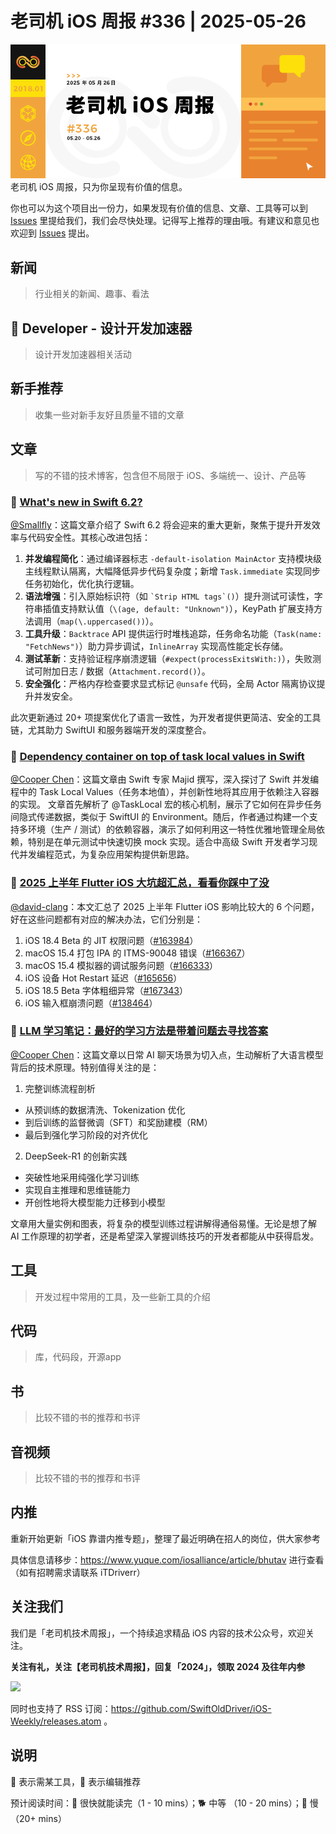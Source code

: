 # 老司机 iOS 周报 #336 | 2025-05-26

![ios-weekly](https://github.com/SwiftOldDriver/iOS-Weekly/blob/master/assets/weekly-header/336.jpg?raw=true)
老司机 iOS 周报，只为你呈现有价值的信息。

你也可以为这个项目出一份力，如果发现有价值的信息、文章、工具等可以到 [Issues](https://github.com/SwiftOldDriver/iOS-Weekly/issues) 里提给我们，我们会尽快处理。记得写上推荐的理由哦。有建议和意见也欢迎到 [Issues](https://github.com/SwiftOldDriver/iOS-Weekly/issues) 提出。

## 新闻

> 行业相关的新闻、趣事、看法

##  Developer - 设计开发加速器

> 设计开发加速器相关活动

## 新手推荐

> 收集一些对新手友好且质量不错的文章

## 文章

> 写的不错的技术博客，包含但不局限于 iOS、多端统一、设计、产品等

### 🐎 [What's new in Swift 6.2?](https://www.hackingwithswift.com/articles/277/whats-new-in-swift-6-2)
[@Smallfly](https://github.com/iostalks)：这篇文章介绍了 Swift 6.2 将会迎来的重大更新，聚焦于提升开发效率与代码安全性。其核心改进包括： 

1. **并发编程简化**：通过编译器标志 `-default-isolation MainActor` 支持模块级主线程默认隔离，大幅降低异步代码复杂度；新增 `Task.immediate` 实现同步任务初始化，优化执行逻辑。 
2. **语法增强**：引入原始标识符（如 `` `Strip HTML tags`() ``）提升测试可读性，字符串插值支持默认值（`\(age, default: "Unknown")`），KeyPath 扩展支持方法调用（`map(\.uppercased())`）。 
3. **工具升级**：`Backtrace` API 提供运行时堆栈追踪，任务命名功能（`Task(name: "FetchNews")`）助力异步调试，`InlineArray` 实现高性能定长存储。 
4. **测试革新**：支持验证程序崩溃逻辑（`#expect(processExitsWith:)`），失败测试可附加日志 / 数据（`Attachment.record()`）。 
5. **安全强化**：严格内存检查要求显式标记 `@unsafe` 代码，全局 Actor 隔离协议提升并发安全。 

此次更新通过 20+ 项提案优化了语言一致性，为开发者提供更简洁、安全的工具链，尤其助力 SwiftUI 和服务器端开发的深度整合。

### 🐎 [Dependency container on top of task local values in Swift](https://swiftwithmajid.com/2025/04/30/dependency-container-on-top-of-task-local-values-in-swift/)

[@Cooper Chen](https://github.com/cjlcooper)：这篇文章由 Swift 专家 Majid 撰写，深入探讨了 Swift 并发编程中的 Task Local Values（任务本地值），并创新性地将其应用于依赖注入容器的实现。
文章首先解析了 @TaskLocal 宏的核心机制，展示了它如何在异步任务间隐式传递数据，类似于 SwiftUI 的 Environment。随后，作者通过构建一个支持多环境（生产 / 测试）的依赖容器，演示了如何利用这一特性优雅地管理全局依赖，特别是在单元测试中快速切换 mock 实现。适合中高级 Swift 开发者学习现代并发编程范式，为复杂应用架构提供新思路。

### 🐎 [2025 上半年 Flutter iOS 大坑超汇总，看看你踩中了没](https://mp.weixin.qq.com/s/JceoW5K554Gg3QYZoVYbYw)

[@david-clang](https://github.com/david-clang)：本文汇总了 2025 上半年 Flutter iOS 影响比较大的 6 个问题，好在这些问题都有对应的解决办法，它们分别是：

1. iOS 18.4 Beta 的 JIT 权限问题（[#163984](https://github.com/flutter/flutter/issues/163984)）
2. macOS 15.4 打包 IPA 的 ITMS-90048 错误（[#166367](https://github.com/flutter/flutter/issues/166367)）
3. macOS 15.4 模拟器的调试服务问题（[#166333](https://github.com/flutter/flutter/issues/166333)）
4. iOS 设备 Hot Restart 延迟（[#165656](https://github.com/flutter/flutter/issues/165656)）
5. iOS 18.5 Beta 字体粗细异常（[#167343](https://github.com/flutter/flutter/issues/167343)）
6. iOS 输入框崩溃问题（[#138464](https://github.com/flutter/flutter/issues/138464)）

### 🐢 [LLM 学习笔记：最好的学习方法是带着问题去寻找答案](https://mp.weixin.qq.com/s/T7aD9diSNymHhv68FSaSZA)

[@Cooper Chen](https://github.com/cjlcooper)：这篇文章以日常 AI 聊天场景为切入点，生动解析了大语言模型背后的技术原理。特别值得关注的是：

1. 完整训练流程剖析
- 从预训练的数据清洗、Tokenization 优化
- 到后训练的监督微调（SFT）和奖励建模（RM） 
- 最后到强化学习阶段的对齐优化

2. DeepSeek-R1 的创新实践
- 突破性地采用纯强化学习训练
- 实现自主推理和思维链能力
- 开创性地将大模型能力迁移到小模型

文章用大量实例和图表，将复杂的模型训练过程讲解得通俗易懂。无论是想了解 AI 工作原理的初学者，还是希望深入掌握训练技巧的开发者都能从中获得启发。

## 工具

> 开发过程中常用的工具，及一些新工具的介绍

## 代码

> 库，代码段，开源app

## 书

> 比较不错的书的推荐和书评

## 音视频

> 比较不错的书的推荐和书评

## 内推

重新开始更新「iOS 靠谱内推专题」，整理了最近明确在招人的岗位，供大家参考

具体信息请移步：https://www.yuque.com/iosalliance/article/bhutav 进行查看（如有招聘需求请联系 iTDriverr）

## 关注我们

我们是「老司机技术周报」，一个持续追求精品 iOS 内容的技术公众号，欢迎关注。

**关注有礼，关注【老司机技术周报】，回复「2024」，领取 2024 及往年内参**

![](https://github.com/SwiftOldDriver/iOS-Weekly/blob/master/assets/qrcode_for_wechat.jpg?raw=true)

同时也支持了 RSS 订阅：https://github.com/SwiftOldDriver/iOS-Weekly/releases.atom 。

## 说明

🚧 表示需某工具，🌟 表示编辑推荐

预计阅读时间：🐎 很快就能读完（1 - 10 mins）；🐕 中等 （10 - 20 mins）；🐢 慢（20+ mins）

